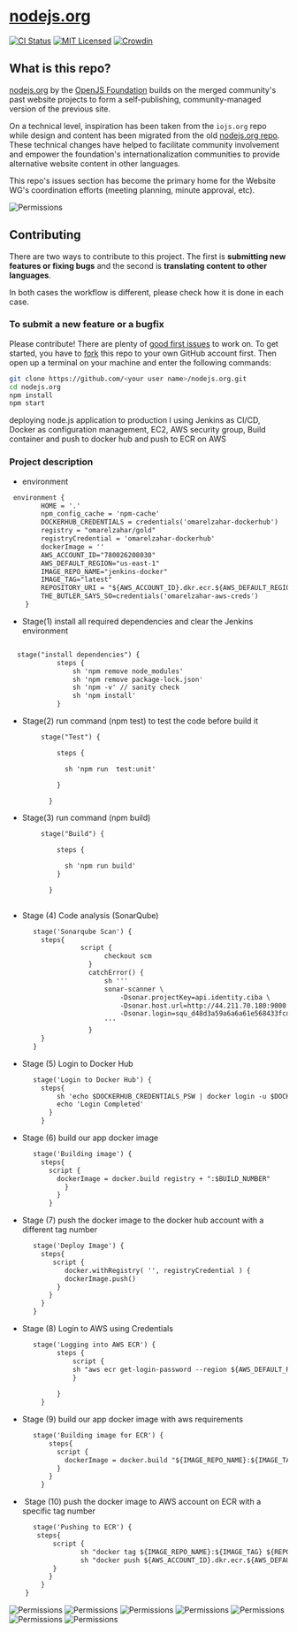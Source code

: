 # [nodejs.org](https://nodejs.org/)

[![CI Status](https://github.com/nodejs/nodejs.org/actions/workflows/ci.yml/badge.svg)](https://github.com/nodejs/nodejs.org/actions/workflows/ci.yml?query=branch%3Amain)
[![MIT Licensed](https://img.shields.io/badge/license-MIT-blue)](LICENSE)
[![Crowdin](https://badges.crowdin.net/nodejs-website/localized.svg)](https://crowdin.com/project/nodejs-website)


## What is this repo?

[nodejs.org](https://nodejs.org/) by the [OpenJS Foundation](https://openjsf.org/) builds on the merged community's past website projects to form a self-publishing, community-managed version of the previous site.

On a technical level, inspiration has been taken from the `iojs.org` repo while design and content has been migrated from the old [nodejs.org repo](https://github.com/nodejs/nodejs.org-archive). These technical changes have helped to facilitate community involvement and empower the foundation's internationalization communities to provide alternative website content in other languages.

This repo's issues section has become the primary home for the Website WG's coordination efforts (meeting planning, minute approval, etc).

 <img src="node-app-deploy.png" alt="Permissions" />

## Contributing

There are two ways to contribute to this project. The first is **submitting new features or fixing bugs** and the second is **translating content to other languages**.

In both cases the workflow is different, please check how it is done in each case.

### To submit a new feature or a bugfix

Please contribute! There are plenty of [good first issues](https://github.com/nodejs/nodejs.org/labels/good%20first%20issue) to work on. To get started, you have to [fork](https://github.com/nodejs/nodejs.org/fork) this repo to your own GitHub account first. Then open up a terminal on your machine and enter the following commands:

```bash
git clone https://github.com/<your user name>/nodejs.org.git
cd nodejs.org
npm install
npm start
```


 deploying node.js application to production I using Jenkins as CI/CD, Docker as configuration management, EC2, AWS security group,
 Build container and push to docker hub and push to ECR on AWS

### Project description

- environment 
```diff 
 environment {
        HOME = '.'
        npm_config_cache = 'npm-cache'
        DOCKERHUB_CREDENTIALS = credentials('omarelzahar-dockerhub')
        registry = "omarelzahar/gold"
        registryCredential = 'omarelzahar-dockerhub'
        dockerImage = ''
        AWS_ACCOUNT_ID="780026208030"
        AWS_DEFAULT_REGION="us-east-1"
        IMAGE_REPO_NAME="jenkins-docker"
        IMAGE_TAG="latest"
        REPOSITORY_URI = "${AWS_ACCOUNT_ID}.dkr.ecr.${AWS_DEFAULT_REGION}.amazonaws.com/${IMAGE_REPO_NAME}"
        THE_BUTLER_SAYS_SO=credentials('omarelzahar-aws-creds')
    }
```
- Stage(1) install all required dependencies and clear the Jenkins environment
```diff 

  stage("install dependencies") {	
            steps {	
                sh 'npm remove node_modules'
                sh 'npm remove package-lock.json'
                sh 'npm -v' // sanity check
                sh 'npm install'
            }	
```
- Stage(2) run command (npm test)  to test the code before build it
```diff 
        stage("Test") {

            steps {

              sh 'npm run  test:unit'

            }

          }
```
- Stage(3) run command (npm build)
```diff
        stage("Build") {

            steps {

              sh 'npm run build'
            }

          }
           

```
- Stage (4) Code analysis (SonarQube)
```diff
      stage('Sonarqube Scan') {
        steps{
                  script {
                        checkout scm
                    }
                    catchError() {
                        sh '''
                        sonar-scanner \
                            -Dsonar.projectKey=api.identity.ciba \
                            -Dsonar.host.url=http://44.211.70.180:9000 \
                            -Dsonar.login=squ_d48d3a59a6a6a61e568433fcde79316321492dca
                        '''
                    }
        }
      }
```
- Stage (5) Login to Docker Hub
```diff 
      stage('Login to Docker Hub') {         
        steps{                            
        	sh 'echo $DOCKERHUB_CREDENTIALS_PSW | docker login -u $DOCKERHUB_CREDENTIALS_USR --password-stdin'                 
        	echo 'Login Completed'                
          }           
        }  
```

- Stage (6) build our app docker image
```diff 
      stage('Building image') {
        steps{
          script {
            dockerImage = docker.build registry + ":$BUILD_NUMBER"
              }
            }
          }
```
- Stage (7) push the docker image to the docker hub account with a different tag number
``` diff 
      stage('Deploy Image') {
        steps{
           script {
              docker.withRegistry( '', registryCredential ) {
              dockerImage.push()
            }
          }
        }
      }
```
- Stage (8) Login to AWS using Credentials
```diff 
      stage('Logging into AWS ECR') {
            steps {
                script {
                sh "aws ecr get-login-password --region ${AWS_DEFAULT_REGION} | docker login --username AWS --password-stdin ${AWS_ACCOUNT_ID}.dkr.ecr.${AWS_DEFAULT_REGION}.amazonaws.com"
                }
                 
            }
        }

```
- Stage (9) build our app docker image with aws requirements
```diff 
      stage('Building image for ECR') {
          steps{
            script {
              dockerImage = docker.build "${IMAGE_REPO_NAME}:${IMAGE_TAG}"
            }
          }
        }

```
-  Stage (10) push the docker image to AWS account on ECR with a specific tag number
```diff 
      stage('Pushing to ECR') {
       steps{  
           script {
                  sh "docker tag ${IMAGE_REPO_NAME}:${IMAGE_TAG} ${REPOSITORY_URI}:$IMAGE_TAG"
                  sh "docker push ${AWS_ACCOUNT_ID}.dkr.ecr.${AWS_DEFAULT_REGION}.amazonaws.com/${IMAGE_REPO_NAME}:${IMAGE_TAG}"
           }
          }
        }
    }	
```

 <img src="AWS-ec2.png" alt="Permissions" />


 <img src="dockerhub.png" alt="Permissions" />


 <img src="ECR-images.png" alt="Permissions" />


 <img src="jenkins-builds.png" alt="Permissions" />


 <img src="jenkins-success.png" alt="Permissions" />


 <img src="sonarqube.png" alt="Permissions" />

  
<img src="sonarqube-success.png" alt="Permissions" />

